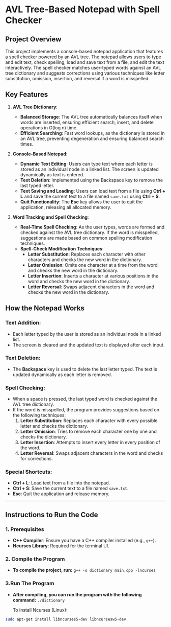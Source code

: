 # **AVL Tree-Based Notepad with Spell Checker**

## **Project Overview**
This project implements a console-based notepad application that features a spell checker powered by an AVL tree. The notepad allows users to type and edit text, check spelling, load and save text from a file, and edit the text interactively. The spell checker matches user-typed words against an AVL tree dictionary and suggests corrections using various techniques like letter substitution, omission, insertion, and reversal if a word is misspelled.

## **Key Features**
1. **AVL Tree Dictionary**:
   - **Balanced Storage**: The AVL tree automatically balances itself when words are inserted, ensuring efficient search, insert, and delete operations in O(log n) time.
   - **Efficient Searching**: Fast word lookups, as the dictionary is stored in an AVL tree, preventing degeneration and ensuring balanced search times.

2. **Console-Based Notepad**:
   - **Dynamic Text Editing**: Users can type text where each letter is stored as an individual node in a linked list. The screen is updated dynamically as text is entered.
   - **Text Deletion**: Implemented using the Backspace key to remove the last typed letter.
   - **Text Saving and Loading**: Users can load text from a file using **Ctrl + L** and save the current text to a file named `save.txt` using **Ctrl + S**.
   - **Quit Functionality**: The **Esc** key allows the user to quit the application, releasing all allocated memory.

3. **Word Tracking and Spell Checking**:
   - **Real-Time Spell Checking**: As the user types, words are formed and checked against the AVL tree dictionary. If the word is misspelled, suggestions are made based on common spelling modification techniques.
   - **Spell-Check Modification Techniques**:
     - **Letter Substitution**: Replaces each character with other characters and checks the new word in the dictionary.
     - **Letter Omission**: Omits one character at a time from the word and checks the new word in the dictionary.
     - **Letter Insertion**: Inserts a character at various positions in the word and checks the new word in the dictionary.
     - **Letter Reversal**: Swaps adjacent characters in the word and checks the new word in the dictionary.

## **How the Notepad Works**
### **Text Addition**:
- Each letter typed by the user is stored as an individual node in a linked list.
- The screen is cleared and the updated text is displayed after each input.

### **Text Deletion**:
- The **Backspace** key is used to delete the last letter typed. The text is updated dynamically as each letter is removed.

### **Spell Checking**:
- When a space is pressed, the last typed word is checked against the AVL tree dictionary.
- If the word is misspelled, the program provides suggestions based on the following techniques:
  1. **Letter Substitution**: Replaces each character with every possible letter and checks the dictionary.
  2. **Letter Omission**: Tries to remove each character one by one and checks the dictionary.
  3. **Letter Insertion**: Attempts to insert every letter in every position of the word.
  4. **Letter Reversal**: Swaps adjacent characters in the word and checks for corrections.

### **Special Shortcuts**:
- **Ctrl + L**: Load text from a file into the notepad.
- **Ctrl + S**: Save the current text to a file named `save.txt`.
- **Esc**: Quit the application and release memory.

---

## **Instructions to Run the Code**

### **1. Prerequisites**
- **C++ Compiler**: Ensure you have a C++ compiler installed (e.g., `g++`).
- **Ncurses Library**: Required for the terminal UI.
### **2. Compile the Program**  
- **To compile the project, run:** `g++ -o dictionary main.cpp -lncurses`
### **3.Run The Program**  
- **After compiling, you can run the program with the following command:** `./dictionary`

  To install Ncurses (Linux):
```bash
sudo apt-get install libncurses5-dev libncursesw5-dev


